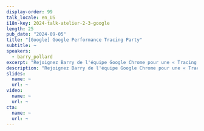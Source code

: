 ```yaml
---
display-order: 99
talk_locale: en_US
i18n-key: 2024-talk-atelier-2-3-google
length: 25
pub_date: "2024-09-05"
title: "[Google] Google Performance Tracing Party"
subtitle: ~
speakers:
  - barry_pollard
excerpt: "Rejoignez Barry de l'équipe Google Chrome pour une « Tracing party » en groupe, au cours de laquelle nous auditerons de quelques sites d'exemples en utilisant Google Tools pour identifier les problèmes de performance. Apportez des exemples de sites web et un esprit enthousiaste s'il vous plaît !"
description: "Rejoignez Barry de l'équipe Google Chrome pour une « Tracing party » en groupe, au cours de laquelle nous auditerons de quelques sites d'exemples en utilisant Google Tools pour identifier les problèmes de performance. Apportez des exemples de sites web et un esprit enthousiaste s'il vous plaît !"
slides:
  name: ~
  url: ~
video:
  name: ~
  url: ~
cta:
  name: ~
  url: ~
---
```

